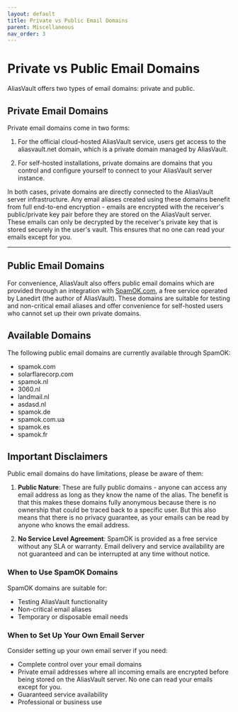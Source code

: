 ```yaml
---
layout: default
title: Private vs Public Email Domains
parent: Miscellaneous
nav_order: 3
---
```


# Private vs Public Email Domains
AliasVault offers two types of email domains: private and public.

## Private Email Domains
Private email domains come in two forms:

1. For the official cloud-hosted AliasVault service, users get access to the aliasvault.net domain, which is a private domain managed by AliasVault.

2. For self-hosted installations, private domains are domains that you control and configure yourself to connect to your AliasVault server instance.

In both cases, private domains are directly connected to the AliasVault server infrastructure. Any email aliases created using these domains benefit from full end-to-end encryption - emails are encrypted with the receiver's public/private key pair before they are stored on the AliasVault server. These emails can only be decrypted by the receiver's private key that is stored securely in the user's vault. This ensures that no one can read your emails except for you.

---

## Public Email Domains
For convenience, AliasVault also offers public email domains which are provided through an integration with [SpamOK.com](https://spamok.com), a free service operated by Lanedirt (the author of AliasVault). These domains are suitable for testing and non-critical email aliases and offer convenience for self-hosted users who cannot set up their own private domains.

## Available Domains
The following public email domains are currently available through SpamOK:
- spamok.com
- solarflarecorp.com
- spamok.nl
- 3060.nl
- landmail.nl
- asdasd.nl
- spamok.de
- spamok.com.ua
- spamok.es
- spamok.fr

## Important Disclaimers
Public email domains do have limitations, please be aware of them:

1. **Public Nature**: These are fully public domains - anyone can access any email address as long as they know the name of the alias. The benefit is that this makes these domains fully anonymous because there is no ownership that could be traced back to a specific user. But this also means that there is no privacy guarantee, as your emails can be read by anyone who knows the email address.

2. **No Service Level Agreement**: SpamOK is provided as a free service without any SLA or warranty. Email delivery and service availability are not guaranteed and can be interrupted at any time without notice.

### When to Use SpamOK Domains
SpamOK domains are suitable for:
- Testing AliasVault functionality
- Non-critical email aliases
- Temporary or disposable email needs

### When to Set Up Your Own Email Server
Consider setting up your own email server if you need:
- Complete control over your email domains
- Private email addresses where all incoming emails are encrypted before being stored on the AliasVault server. No one can read your emails except for you.
- Guaranteed service availability
- Professional or business use